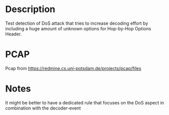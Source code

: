 # Description

Test detection of DoS attack that tries to increase decoding effort by including a huge amount of unknown options for Hop-by-Hop Options Header.

# PCAP

Pcap from https://redmine.cs.uni-potsdam.de/projects/pcap/files

# Notes

It might be better to have a dedicated rule that focuses on the DoS aspect in combination with the decoder-event

